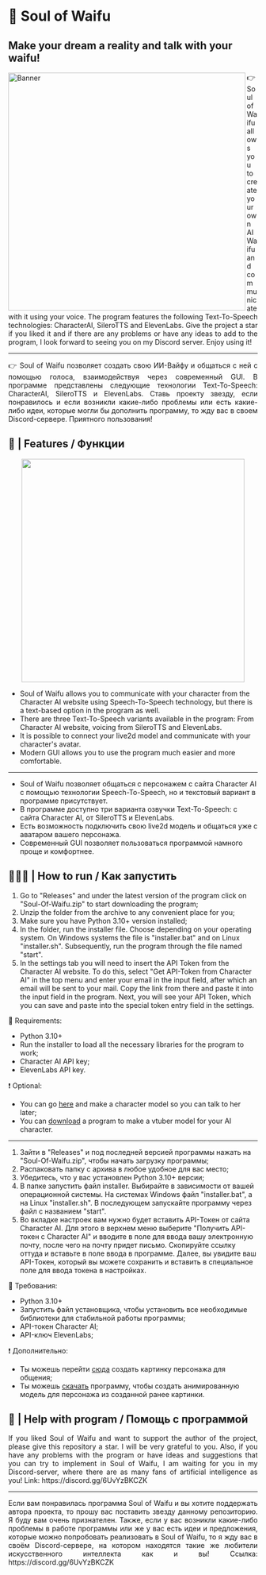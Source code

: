 # 🌟 Soul of Waifu

<div>
  
  ## Make your dream a reality and talk with your waifu!
  
  <img align="left" src="https://github.com/jofizcd/Soul-of-Waifu/blob/main/banner.jpg" alt="Banner" style="width:479px;"/>
  
</div>

<p align="justify">
👉 Soul of Waifu allows you to create your own AI Waifu and communicate with it using your voice. The program features the following Text-To-Speech technologies: CharacterAI, SileroTTS and ElevenLabs. Give the project a star if you liked it and if there are any problems or have any ideas to add to the program, I look forward to seeing you on my Discord server. Enjoy using it!
</p>

-----------------------------------------------------
<p align="justify">
👉 Soul of Waifu позволяет создать свою ИИ-Вайфу и общаться с ней с помощью голоса, взаимодействуя через современный GUI. В программе представлены следующие технологии Text-To-Speech: CharacterAI, SileroTTS и ElevenLabs. Ставь проекту звезду, если понравилось и если возникли какие-либо проблемы или есть какие-либо идеи, которые могли бы дополнить программу, то жду вас в своем Discord-сервере. Приятного пользования!
</p>
  
## 🧠 | Features / Функции

<div align="center"><img src="https://github.com/jofizcd/Soul-of-Waifu/blob/main/preview.jpg" style="width: 450px;"/></div>

<p align="justify">
  
 - Soul of Waifu allows you to communicate with your character from the Character AI website using Speech-To-Speech technology, but there is a text-based option in the program as well.
 - There are three Text-To-Speech variants available in the program: From Character AI website, voicing from SileroTTS and ElevenLabs.
 - It is possible to connect your live2d model and communicate with your character's avatar.
 - Modern GUI allows you to use the program much easier and more comfortable.
</p>

-----------------------------------------------------
<p align="justify">
  
- Soul of Waifu позволяет общаться с персонажем с сайта Character AI с помощью технологии Speech-To-Speech, но и текстовый вариант в программе присутствует.
- В программе доступно три варианта озвучки Text-To-Speech: с сайта Character AI, от SileroTTS и ElevenLabs.
- Есть возможность подключить свою live2d модель и общаться уже с аватаром вашего персонажа.
- Современный GUI позволяет пользоваться программой намного проще и комфортнее.
</p>

## 👨🏻‍💻 | How to run / Как запустить
<p align="justify">
  
1) Go to "Releases" and under the latest version of the program click on "Soul-Of-Waifu.zip" to start downloading the program;
2) Unzip the folder from the archive to any convenient place for you;
3) Make sure you have Python 3.10+ version installed;
4) In the folder, run the installer file. Choose depending on your operating system. On Windows systems the file is "installer.bat" and on Linux "installer.sh". Subsequently, run the program through the file named "start".
5) In the settings tab you will need to insert the API Token from the Character AI website. To do this, select "Get API-Token from Character AI" in the top menu and enter your email in the input field, after which an email will be sent to your mail. Copy the link from there and paste it into the input field in the program. Next, you will see your API Token, which you can save and paste into the special token entry field in the settings.

📌 Requirements:
- Python 3.10+
- Run the installer to load all the necessary libraries for the program to work;
- Character AI API key;
- ElevenLabs API key.

❗️ Optional:
- You can go [here](https://github.com/pkhungurn/talking-head-anime-3-demo) and make a character model so you can talk to her later;
- You can [download](https://olmewe.itch.io/veadotube-mini) a program to make a vtuber model for your AI character.
</p>

-----------------------------------------------------
<p align="justify">

  1) Зайти в "Releases" и под последней версией программы нажать на "Soul-Of-Waifu.zip", чтобы начать загрузку программы;
  2) Распаковать папку с архива в любое удобное для вас место;
  3) Убедитесь, что у вас установлен Python 3.10+ версии;
  4) В папке запустить файл installer. Выбирайте в зависимости от вашей операционной системы. На системах Windows файл "installer.bat", а на Linux "installer.sh". В последующем запускайте программу через файл с названием "start".
  5) Во вкладке настроек вам нужно будет вставить API-Токен от сайта Character AI. Для этого в верхнем меню выберите "Получить API-токен с Character AI" и вводите в поле для ввода вашу электронную почту, после чего на почту придет письмо. Скопируйте ссылку оттуда и вставьте в поле ввода в программе. Далее, вы увидите ваш API-Токен, который вы можете сохранить и вставить в специальное поле для ввода токена в настройках.

📌 Требования:
- Python 3.10+
- Запустить файл установщика, чтобы установить все необходимые библиотеки для стабильной работы программы;
- API-токен Character AI;
- API-ключ ElevenLabs;

❗️ Дополнительно:
- Ты можешь перейти [сюда](https://github.com/pkhungurn/talking-head-anime-3-demo) создать картинку персонажа для общения;
- Ты можешь [скачать](https://olmewe.itch.io/veadotube-mini) программу, чтобы создать анимированную модель для персонажа из созданной ранее картинки.
</p>

## 👀 | Help with program / Помощь с программой
<p align="justify">If you liked Soul of Waifu and want to support the author of the project, please give this repository a star. I will be very grateful to you. Also, if you have any problems with the program or have ideas and suggestions that you can try to implement in Soul of Waifu, I am waiting for you in my Discord-server, where there are as many fans of artificial intelligence as you! Link: https://discord.gg/6UvYzBKCZK</p>

---------------------------------------------------
<p align="justify">Если вам понравилась программа Soul of Waifu и вы хотите поддержать автора проекта, то прошу вас поставить звезду данному репозиторию. Я буду вам очень признателен. Также, если у вас возникли какие-либо проблемы в работе программы или же у вас есть идеи и предложения, которые можно попробовать реализовать в Soul of Waifu, то я жду вас в своём Discord-сервере, на котором находятся такие же любители искусственного интеллекта как и вы! Ссылка: https://discord.gg/6UvYzBKCZK</p>


